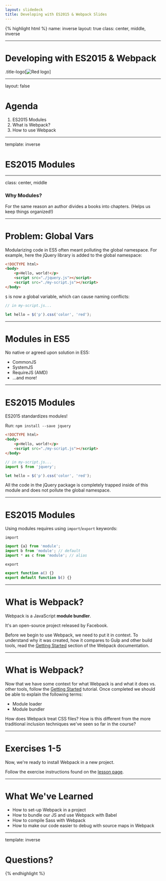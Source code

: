 ```yaml
---
layout: slidedeck
title: Developing with ES2015 & Webpack Slides
---
```


{% highlight html %}
name: inverse
layout: true
class: center, middle, inverse

---

# Developing with ES2015 & Webpack

.title-logo[![Red logo](/public/img/red-logo-white.svg)]

---
layout: false

# Agenda

1. ES2015 Modules
2. What is Webpack?
3. How to use Webpack

---

template: inverse

# ES2015 Modules

---
class: center, middle

### Why Modules?

For the same reason an author divides a books into chapters. (Helps us keep things organized!)

---

# Problem: Global Vars

Modularizing code in ES5 often meant polluting the global namespace. For example, here the jQuery library is added to the global namespace:

```html
<!DOCTYPE html>
<body>
	<p>Hello, world!</p>
	<script src="./jquery.js"></script>
	<script src="./my-script.js"></script>
</body>
```

`$` is now a global variable, which can cause naming conflicts:

```js
// in my-script.js...

let hello = $('p').css('color', 'red');
```

---

# Modules in ES5

No native or agreed upon solution in ES5:

- CommonJS
- SystemJS
- RequireJS (AMD)
- ...and more!

---

# ES2015 Modules

ES2015 standardizes modules!

Run: `npm install --save jquery`

```html
<!DOCTYPE html>
<body>
	<p>Hello, world!</p>
	<script src="./my-script.js"></script>
</body>
```

```js
// in my-script.js...
import $ from 'jquery';

let hello = $('p').css('color', 'red');
```

All the code in the jQuery package is completely trapped inside of this module and does not pollute the global namespace.

---

# ES2015 Modules

Using modules requires using `import`/`export` keywords:

`import`

```js
import {a} from 'module';
import b from 'module'; // default
import * as c from 'module'; // alias
```

`export`

```js
export function a() {}
export default function b() {}
```

---

# What is Webpack?

Webpack is a JavaScript **module bundler**.

It's an open-source project released by Facebook.

Before we begin to use Webpack, we need to put it in context. To understand why it was created, how it compares to Gulp and other build tools, read the [Getting Started](https://webpack.github.io/docs/motivation.html) section of the Webpack documentation.

---

# What is Webpack?

Now that we have some context for what Webpack is and what it does vs. other tools, follow the [Getting Started](http://webpack.github.io/docs/tutorials/getting-started/)
tutorial. Once completed we should be able to explain the following terms:

- Module loader
- Module bundler

How does Webpack treat CSS files? How is this different from the more traditional inclusion techniques we've seen so far in the course?

---

# Exercises 1-5

Now, we're ready to install Webpack in a new project.

Follow the exercise instructions found on the [lesson page](/lesson/developing-with-es2015-webpack/).

---

# What We've Learned

- How to set-up Webpack in a project
- How to bundle our JS and use Webpack with Babel
- How to compile Sass with Webpack
- How to make our code easier to debug with source maps in Webpack

---

template: inverse

# Questions?

{% endhighlight %}

